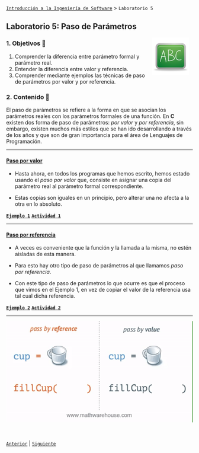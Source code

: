 [`Introducción a la Ingeniería de Software`](../README.md) > `Laboratorio 5`

## Laboratorio 5: Paso de Parámetros

<img src="../imagenes/pizarron.png" align="right" height="100" width="100" hspace="10">

### 1. Objetivos :dart:

1. Comprender la diferencia entre parámetro formal y parámetro real.
1. Entender la diferencia entre valor y referencia.
1. Comprender mediante ejemplos las técnicas de paso de parámetros por valor y por referencia.

### 2. Contenido :blue_book:

El paso de parámetros se refiere a la  forma en que se asocian los parámetros reales con los parámetros formales de una función. En __C__ existen dos forma de paso de parámetros: *por valor* y *por referencia*, sin embargo, existen muchos más estilos que se han ido desarrollando a través de los años y que son de gran importancia para el área de Lenguajes de Programación.

---

#### <ins>Paso por valor</ins>

- Hasta ahora, en todos los programas que hemos escrito, hemos estado usando el *paso por valor* que, consiste en asignar una copia del parámetro real al parámetro formal correspondiente.

- Estas copias son iguales en un principio, pero alterar una no afecta a la otra en lo absoluto.


[**`Ejemplo 1`**](ejemplo01/README.md) [**`Actividad 1`**](actividad01/README.md)

---

#### <ins>Paso por referencia</ins>

- A veces es conveniente que la función y la llamada a la misma, no estén aisladas de esta manera. 

- Para esto hay otro tipo de paso de parámetros al que llamamos *paso por referencia*. 

- Con este tipo de paso de parámetros lo que ocurre es que el proceso que vimos en el Ejemplo 1, en vez de copiar el valor de la referencia usa tal cual dicha referencia.

[**`Ejemplo 2`**](ejemplo02/README.md) [**`Actividad 2`**](actividad02/README.md)

---

![imagen](imagenes/ejemplo.gif)

<br/>

[`Anterior`](../laboratorio04/README.md) | [`Siguiente`](../laboratorio06/README.md)
